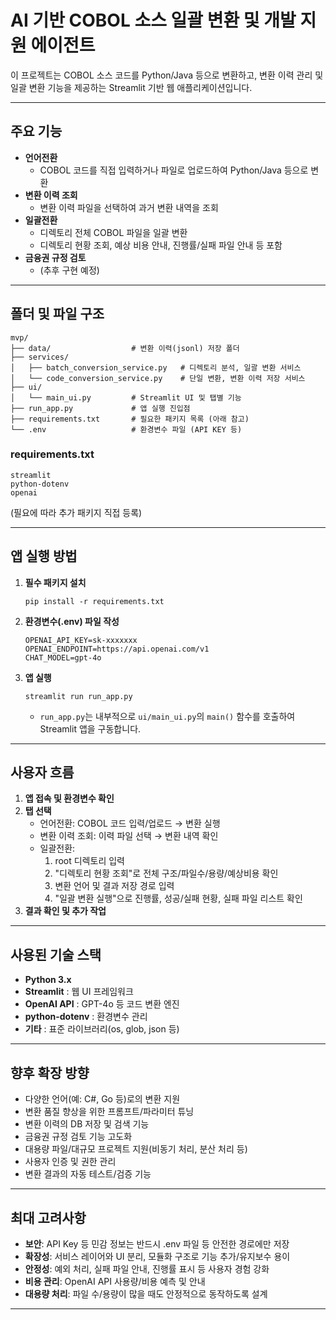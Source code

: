 # AI 기반 COBOL 소스 일괄 변환 및 개발 지원 에이전트

이 프로젝트는 COBOL 소스 코드를 Python/Java 등으로 변환하고, 변환 이력 관리 및 일괄 변환 기능을 제공하는 Streamlit 기반 웹 애플리케이션입니다.

---

## 주요 기능

- **언어전환**  
  - COBOL 코드를 직접 입력하거나 파일로 업로드하여 Python/Java 등으로 변환
- **변환 이력 조회**  
  - 변환 이력 파일을 선택하여 과거 변환 내역을 조회
- **일괄전환**  
  - 디렉토리 전체 COBOL 파일을 일괄 변환  
  - 디렉토리 현황 조회, 예상 비용 안내, 진행률/실패 파일 안내 등 포함
- **금융권 규정 검토**  
  - (추후 구현 예정)

---

## 폴더 및 파일 구조

```
mvp/
├── data/                  # 변환 이력(jsonl) 저장 폴더
├── services/
│   ├── batch_conversion_service.py   # 디렉토리 분석, 일괄 변환 서비스
│   └── code_conversion_service.py    # 단일 변환, 변환 이력 저장 서비스
├── ui/
│   └── main_ui.py         # Streamlit UI 및 탭별 기능
├── run_app.py             # 앱 실행 진입점
├── requirements.txt       # 필요한 패키지 목록 (아래 참고)
└── .env                   # 환경변수 파일 (API KEY 등)
```

### requirements.txt
```
streamlit
python-dotenv
openai
```
(필요에 따라 추가 패키지 직접 등록)

---

## 앱 실행 방법

1. **필수 패키지 설치**
    ```
    pip install -r requirements.txt
    ```

2. **환경변수(.env) 파일 작성**
    ```
    OPENAI_API_KEY=sk-xxxxxxx
    OPENAI_ENDPOINT=https://api.openai.com/v1
    CHAT_MODEL=gpt-4o
    ```

3. **앱 실행**
    ```
    streamlit run run_app.py
    ```
    - `run_app.py`는 내부적으로 `ui/main_ui.py`의 `main()` 함수를 호출하여 Streamlit 앱을 구동합니다.

---

## 사용자 흐름

1. **앱 접속 및 환경변수 확인**
2. **탭 선택**
    - 언어전환: COBOL 코드 입력/업로드 → 변환 실행
    - 변환 이력 조회: 이력 파일 선택 → 변환 내역 확인
    - 일괄전환:  
        1. root 디렉토리 입력  
        2. "디렉토리 현황 조회"로 전체 구조/파일수/용량/예상비용 확인  
        3. 변환 언어 및 결과 저장 경로 입력  
        4. "일괄 변환 실행"으로 진행률, 성공/실패 현황, 실패 파일 리스트 확인
3. **결과 확인 및 추가 작업**

---

## 사용된 기술 스택

- **Python 3.x**
- **Streamlit** : 웹 UI 프레임워크
- **OpenAI API** : GPT-4o 등 코드 변환 엔진
- **python-dotenv** : 환경변수 관리
- **기타** : 표준 라이브러리(os, glob, json 등)

---

## 향후 확장 방향

- 다양한 언어(예: C#, Go 등)로의 변환 지원
- 변환 품질 향상을 위한 프롬프트/파라미터 튜닝
- 변환 이력의 DB 저장 및 검색 기능
- 금융권 규정 검토 기능 고도화
- 대용량 파일/대규모 프로젝트 지원(비동기 처리, 분산 처리 등)
- 사용자 인증 및 권한 관리
- 변환 결과의 자동 테스트/검증 기능

---

## 최대 고려사항

- **보안**: API Key 등 민감 정보는 반드시 .env 파일 등 안전한 경로에만 저장
- **확장성**: 서비스 레이어와 UI 분리, 모듈화 구조로 기능 추가/유지보수 용이
- **안정성**: 예외 처리, 실패 파일 안내, 진행률 표시 등 사용자 경험 강화
- **비용 관리**: OpenAI API 사용량/비용 예측 및 안내
- **대용량 처리**: 파일 수/용량이 많을 때도 안정적으로 동작하도록 설계

---
